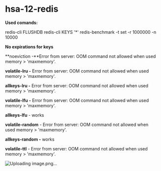 # hsa-12-redis
**Used comands:** 

redis-cli FLUSHDB
redis-cli KEYS '*'
redis-benchmark -t set -r 1000000 -n 10000

**No expirations for keys**

**noeviction -**Error from server: OOM command not allowed when used memory > 'maxmemory'.

**volatile-lru -** Error from server: OOM command not allowed when used memory > 'maxmemory'.

**allkeys-lru -** Error from server: OOM command not allowed when used memory > 'maxmemory'.

**volatile-lfu -** Error from server: OOM command not allowed when used memory > 'maxmemory'.

**allkeys-lfu** - works

**volatile-random** - Error from server: OOM command not allowed when used memory > 'maxmemory'.

**allkeys-random -** works

**volatile-ttl** - Error from server: OOM command not allowed when used memory > 'maxmemory'.

![Uploading image.png…]()


